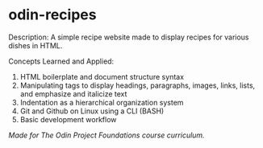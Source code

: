 # odin-recipes

Description: A simple recipe website made to display recipes for various dishes in HTML. 

Concepts Learned and Applied:
1. HTML boilerplate and document structure syntax
2. Manipulating tags to display headings, paragraphs, images, links, lists, and emphasize and italicize text
3. Indentation as a hierarchical organization system
4. Git and Github on Linux using a CLI (BASH)
5. Basic development workflow

*Made for The Odin Project Foundations course curriculum.*

